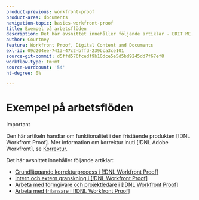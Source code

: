 ```yaml
---
product-previous: workfront-proof
product-area: documents
navigation-topic: basics-workfront-proof
title: Exempel på arbetsflöden
description: Det här avsnittet innehåller följande artiklar - EDIT ME.
author: Courtney
feature: Workfront Proof, Digital Content and Documents
exl-id: 09d204ee-7413-47c2-bffd-239bca3ce101
source-git-commit: d5ffd576fcedf9b10dce5e5d5bd9245dd7f67ef8
workflow-type: tm+mt
source-wordcount: '54'
ht-degree: 0%

---
```


# Exempel på arbetsflöden

>[!IMPORTANT]
>
>Den här artikeln handlar om funktionalitet i den fristående produkten [!DNL Workfront Proof]. Mer information om korrektur inuti [!DNL Adobe Workfront], se [Korrektur](../../../review-and-approve-work/proofing/proofing.md).

Det här avsnittet innehåller följande artiklar:

* [Grundläggande korrekturprocess i [!DNL Workfront Proof]](../../../workfront-proof/wp-getstarted/workflow-examples/basic-proof-process.md)
* [Intern och extern granskning i [!DNL Workfront Proof]](../../../workfront-proof/wp-getstarted/workflow-examples/internal-external-review.md)
* [Arbeta med formgivare och projektledare i [!DNL Workfront Proof]](../../../workfront-proof/wp-getstarted/workflow-examples/work-designers-project-managers.md)
* [Arbeta med frilansare i [!DNL Workfront Proof]](../../../workfront-proof/wp-getstarted/workflow-examples/work-freelancers.md)

